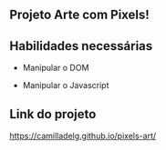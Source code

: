 ## Projeto Arte com Pixels!

## Habilidades necessárias

- Manipular o DOM

- Manipular o Javascript


## Link do projeto

https://camilladelg.github.io/pixels-art/
